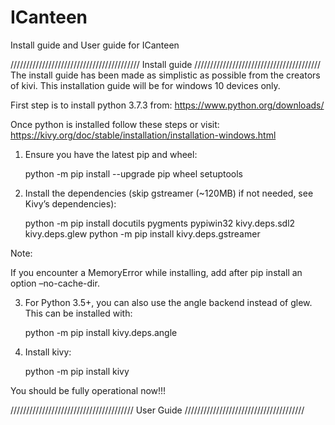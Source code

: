 # ICanteen
Install guide and User guide for ICanteen 

/////////////////////////////////////////
Install guide
////////////////////////////////////////
The install guide has been made as simplistic as possible from the creators of kivi. This installation guide will be for windows 10 devices only. 

First step is to install python 3.7.3 from: https://www.python.org/downloads/ 

Once python is installed follow these steps or visit: https://kivy.org/doc/stable/installation/installation-windows.html

1. Ensure you have the latest pip and wheel:

    python -m pip install --upgrade pip wheel setuptools

2. Install the dependencies (skip gstreamer (~120MB) if not needed, see Kivy’s dependencies):

    python -m pip install docutils pygments pypiwin32 kivy.deps.sdl2 kivy.deps.glew
    python -m pip install kivy.deps.gstreamer
    
Note:

If you encounter a MemoryError while installing, add after pip install an option –no-cache-dir.

3. For Python 3.5+, you can also use the angle backend instead of glew. This can be installed with:

    python -m pip install kivy.deps.angle
4. Install kivy:

    python -m pip install kivy

You should be fully operational now!!!

///////////////////////////////////////
User Guide
//////////////////////////////////////
